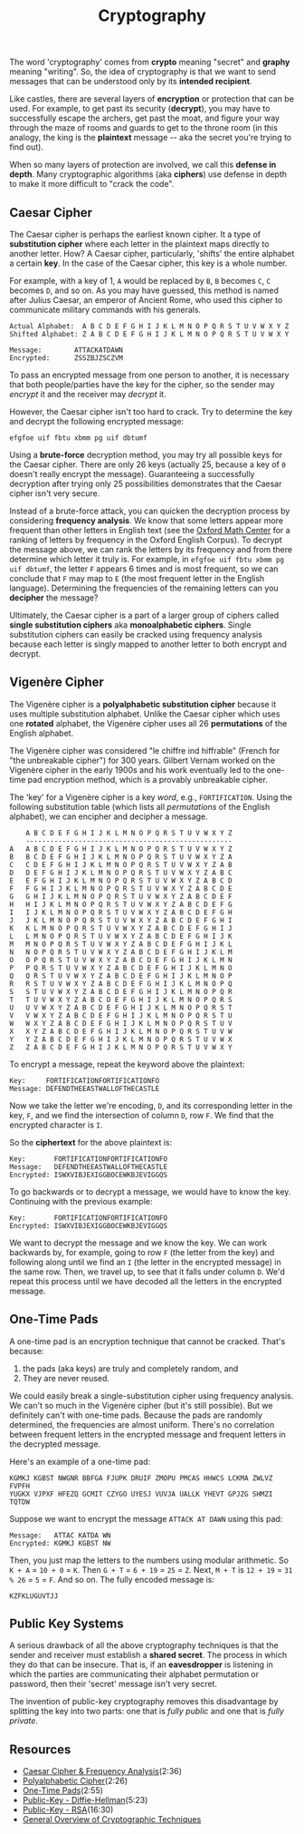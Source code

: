 ﻿---
# Posts need to have the `post` layout
layout: post

# The title of your post
title: Cryptography
# (Optional) Write a short (~150 characters) description of each blog post.
# This description is used to preview the page on search engines, social media, etc.
description: >
   What are some of the well-known and popularly implemented cryptographic techniques?

# (Optional) Link to an image that represents your blog post.
# The aspect ratio should be ~16:9.
image: /assets/img/default.jpg

# You can hide the description and/or image from the output
# (only visible to search engines) by setting:
# hide_description: true
# hide_image: true

# (Optional) Each post can have zero or more categories, and zero or more tags.
# The difference is that categories will be part of the URL, while tags will not.
# E.g. the URL of this post is <site.baseurl>/hydejack/2017/11/23/example-content/
categories: [CS 101]
tags: []
# If you want a category or tag to have its own page,
# check out `_featured_categories` and `_featured_tags` respectively.
---


The word 'cryptography' comes from **crypto** meaning "secret" and **graphy** meaning "writing". So, the idea of cryptography is that we want to send
messages that can be understood only by its **intended recipient**. 

Like castles, there are several layers of **encryption** or protection that can be used. For example, to get past its security (**decrypt**), you may have to
successfully escape the archers, get past the moat, and figure your way through the maze of rooms and guards to get to the throne room (in this analogy, the king is the **plaintext** message -- aka the secret you're trying to find out). 

When so many layers of protection are involved, we call this **defense in depth**. Many cryptographic algorithms (aka **ciphers**) use defense in depth to make it more difficult to "crack the code".

## Caesar Cipher
The Caesar cipher is perhaps the earliest known cipher. It a type of **substitution cipher** where each letter in the plaintext maps directly to another letter. How? A Caesar cipher, particularly, 'shifts' the entire alphabet a certain **key**. In the case of the Caesar cipher, this key is a whole number.

For example, with a key of 1, `A` would be replaced by `B`, `B` becomes `C`, `C` becomes `D`, and so on. As you may have guessed, this method is named after Julius Caesar, an emperor of Ancient Rome, who used this cipher to communicate military commands with his generals. 

```
Actual Alphabet:  A B C D E F G H I J K L M N O P Q R S T U V W X Y Z
Shifted Alphabet: Z A B C D E F G H I J K L M N O P Q R S T U V W X Y

Message:        ATTACKATDAWN
Encrypted:      ZSSZBJZSCZVM
```

To pass an encrypted message from one person to another, it is necessary that both people/parties have the key for the cipher, so the sender may *encrypt* it and the receiver may *decrypt* it. 

However, the Caesar cipher isn't too hard to crack. Try to determine the key and decrypt the following encrypted message:
```
efgfoe uif fbtu xbmm pg uif dbtumf
```

Using a **brute-force** decryption method, you may try all possible keys for the Caesar cipher. There are only 26 keys (actually 25, because a key of `0` doesn't really encrypt the message). Guaranteeing a successfully decryption after trying only 25 possibilities demonstrates that the Caesar cipher isn't very secure.

Instead of a brute-force attack, you can quicken the decryption process by considering **frequency analysis**. We know that some letters appear more frequent than other letters in English text (see the [Oxford Math Center](http://www.oxfordmathcenter.com/drupal7/node/353) for a ranking of letters by frequency in the Oxford English Corpus). 
To decrypt the message above, we can rank the letters by its frequency and from there determine which letter it truly is. For example, in `efgfoe uif fbtu xbmm pg uif dbtumf`, the letter `F` appears 6 times and is most frequent, so we can conclude that `F` may map to `E` (the most frequent letter in the English language). Determining the frequencies of the remaining letters can you **decipher** the message?

Ultimately, the Caesar cipher is a part of a larger group of ciphers called **single substitution ciphers** aka **monoalphabetic ciphers**. Single substitution ciphers can easily be cracked using frequency analysis because each letter is singly mapped to another letter to both encrypt and decrypt.

## Vigenère Cipher

The Vigenère cipher is a **polyalphabetic substitution cipher** because it uses multiple substitution alphabet. Unlike the Caesar cipher which uses one **rotated** alphabet, the Vigenère cipher uses all 26 **permutations** of the English alphabet. 

The Vigenère cipher was considered "le chiffre ind hiffrable" (French for "the unbreakable cipher") for 300 years. Gilbert Vernam worked on the Vigenère cipher in the early 1900s and his work eventually led to the one-time pad encryption method, which is a provably unbreakable cipher.

The 'key' for a Vigenère cipher is a key *word*, e.g., `FORTIFICATION`. Using the following substitution table (which lists all *permutations* of the English alphabet), we can encipher and decipher a message. 
```
    A B C D E F G H I J K L M N O P Q R S T U V W X Y Z
    ---------------------------------------------------
A   A B C D E F G H I J K L M N O P Q R S T U V W X Y Z
B   B C D E F G H I J K L M N O P Q R S T U V W X Y Z A
C   C D E F G H I J K L M N O P Q R S T U V W X Y Z A B
D   D E F G H I J K L M N O P Q R S T U V W X Y Z A B C
E   E F G H I J K L M N O P Q R S T U V W X Y Z A B C D
F   F G H I J K L M N O P Q R S T U V W X Y Z A B C D E
G   G H I J K L M N O P Q R S T U V W X Y Z A B C D E F
H   H I J K L M N O P Q R S T U V W X Y Z A B C D E F G
I   I J K L M N O P Q R S T U V W X Y Z A B C D E F G H
J   J K L M N O P Q R S T U V W X Y Z A B C D E F G H I
K   K L M N O P Q R S T U V W X Y Z A B C D E F G H I J
L   L M N O P Q R S T U V W X Y Z A B C D E F G H I J K
M   M N O P Q R S T U V W X Y Z A B C D E F G H I J K L
N   N O P Q R S T U V W X Y Z A B C D E F G H I J K L M
O   O P Q R S T U V W X Y Z A B C D E F G H I J K L M N
P   P Q R S T U V W X Y Z A B C D E F G H I J K L M N O
Q   Q R S T U V W X Y Z A B C D E F G H I J K L M N O P
R   R S T U V W X Y Z A B C D E F G H I J K L M N O P Q
S   S T U V W X Y Z A B C D E F G H I J K L M N O P Q R
T   T U V W X Y Z A B C D E F G H I J K L M N O P Q R S
U   U V W X Y Z A B C D E F G H I J K L M N O P Q R S T
V   V W X Y Z A B C D E F G H I J K L M N O P Q R S T U
W   W X Y Z A B C D E F G H I J K L M N O P Q R S T U V
X   X Y Z A B C D E F G H I J K L M N O P Q R S T U V W
Y   Y Z A B C D E F G H I J K L M N O P Q R S T U V W X
Z   Z A B C D E F G H I J K L M N O P Q R S T U V W X Y
```

To encrypt a message, repeat the keyword above the plaintext:
```
Key:     FORTIFICATIONFORTIFICATIONFO
Message: DEFENDTHEEASTWALLOFTHECASTLE
```

Now we take the letter we're encoding, `D`, and its corresponding letter in the key, `F`, and we find the intersection of column `D`, row `F`. We find that the encrypted character is `I`.

So the **ciphertext** for the above plaintext is:
```
Key:       FORTIFICATIONFORTIFICATIONFO
Message:   DEFENDTHEEASTWALLOFTHECASTLE
Encrypted: ISWXVIBJEXIGGBOCEWKBJEVIGGQS
```

To go backwards or to decrypt a message, we would have to know the key. Continuing with the previous example:
```
Key:       FORTIFICATIONFORTIFICATIONFO
Encrypted: ISWXVIBJEXIGGBOCEWKBJEVIGGQS
```

We want to decrypt the message and we know the key. We can work backwards by, for example, going to 
row `F` (the letter from the key) and following along until we find an `I` (the letter in the encrypted message) in the same row. Then, we travel up, to see that it falls under column `D`. We'd repeat this process until we have decoded all the letters in the encrypted message.

## One-Time Pads

A one-time pad is an encryption technique that cannot be cracked. That's because:
1. the pads (aka keys) are truly and completely random, and
2. They are never reused.

We could easily break a single-substitution cipher using frequency analysis. We can't so much in the Vigenère cipher (but it's still possible). 
But we definitely can't with one-time pads. Because the pads are randomly determined, the frequencies are almost uniform. There's no correlation between frequent letters in the encrypted message and frequent letters in the decrypted message.

Here's an example of a one-time pad:
```
KGMKJ KGBST NWGNR BBFGA FJUPK DRUIF ZMOPU PMCAS HHWCS LCKMA ZWLVZ FVPFH
YUGKX VJPXF HFEZQ GCMIT CZYGO UYESJ VUVJA UALLK YHEVT GPJZG SHMZI TQTDW
```

Suppose we want to encrypt the message `ATTACK AT DAWN` using this pad:
```
Message:   ATTAC KATDA WN
Encrypted: KGMKJ KGBST NW
```

Then, you just map the letters to the numbers using modular arithmetic. So `K + A` = `10 + 0` = `K`. Then `G + T` = `6 + 19` = `25` = `Z`. Next, `M + T` is `12 + 19` = `31 % 26` = `5` = `F`. And so on. The fully encoded message is:
```
KZFKLUGUVTJJ
```

## Public Key Systems
A serious drawback of all the above cryptography techniques is that the sender and receiver must establish a **shared secret**. The process in which they do that can be insecure. That is, if an **eavesdropper** is listening in which the parties are communicating their alphabet permutation or password, then their 'secret' message isn't very secret.

The invention of public-key cryptography removes this disadvantage by splitting the key into two parts: one that is *fully public* and one that is *fully private*.

## Resources
- [Caesar Cipher & Frequency Analysis](https://www.youtube.com/watch?v=sMOZf4GN3oc)(2:36)
- [Polyalphabetic Cipher](https://www.youtube.com/watch?v=BgFJD7oCmDE)(2:26)
- [One-Time Pads](https://www.youtube.com/watch?v=FlIG3TvQCBQ)(2:55)
- [Public-Key - Diffie-Hellman](https://www.youtube.com/watch?v=3QnD2c4Xovk)(5:23)
- [Public-Key - RSA](https://www.youtube.com/watch?v=wXB-V_Keiu8)(16:30)
- [General Overview of Cryptographic Techniques](https://www.youtube.com/watch?v=jhXCTbFnK8o)